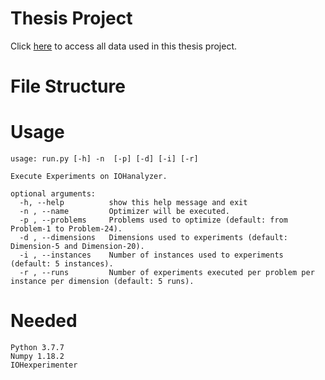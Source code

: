 # Thesis Project

Click [here](https://universiteitleiden.zoom.us/j/2673710181?pwd=eWdrOUloWTcvSDFvVTJ2TzgwdTBvdz09) to access all data used in this thesis project.
# File Structure

# Usage
```
usage: run.py [-h] -n  [-p] [-d] [-i] [-r]

Execute Experiments on IOHanalyzer.

optional arguments:
  -h, --help          show this help message and exit
  -n , --name         Optimizer will be executed.
  -p , --problems     Problems used to optimize (default: from Problem-1 to Problem-24).
  -d , --dimensions   Dimensions used to experiments (default: Dimension-5 and Dimension-20).
  -i , --instances    Number of instances used to experiments (default: 5 instances).
  -r , --runs         Number of experiments executed per problem per instance per dimension (default: 5 runs).

```
# Needed
```
Python 3.7.7
Numpy 1.18.2
IOHexperimenter
```
